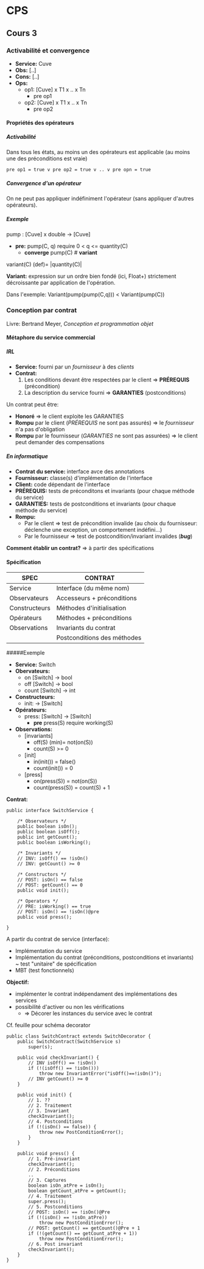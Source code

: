 # CPS
## Cours 3
### Activabilité et convergence

* **Service:** Cuve
* **Obs:** [..]
* **Cons:** [..]
* **Ops:**
    * op1: [Cuve] x T1 x .. x Tn
        * pre op1
    * op2: [Cuve] x T1 x .. x Tn
        * pre op2

#### Propriétés des opérateurs
##### Activabilité
Dans tous les états, au moins un des opérateurs est applicable (au moins une des préconditions est vraie)
```
pre op1 = true v pre op2 = true v .. v pre opn = true
```
##### Convergence d'un opérateur
On ne peut pas appliquer indéfiniment l'opérateur (sans appliquer d'autres opérateurs).

##### Exemple
pump : [Cuve] x double -> [Cuve]
* **pre:** pump(C, q) require 0 < q <= quantity(C)
    * **converge** pump(C) # **variant**

variant(C) (def)= |quantity(C)|

**Variant:** expression sur un ordre bien fondé (ici, Float+) strictement décroissante par application de l'opération.

Dans l'exemple: Variant(pump(pump(C,q))) < Variant(pump(C))

### Conception par contrat

Livre: Bertrand Meyer, *Conception et programmation objet*

#### Métaphore du service commercial
##### IRL

* **Service:** fourni par un *fournisseur* à des *clients*
* **Contrat:**
    1. Les conditions devant être respectées par le client => **PRÉREQUIS** (précondition)
    2. La description du service fourni => **GARANTIES** (postconditions)

Un contrat peut être:
* **Honoré** => le client exploite les GARANTIES
* **Rompu** par le client (*PRÉREQUIS* ne sont pas assurés) => le *fournisseur* n'a pas d'obligation
* **Rompu** par le fournisseur (*GARANTIES* ne sont pas assurées) => le client peut demander des compensations

##### En informatique
* **Contrat du service:** interface avce des annotations
* **Fournisseur:** classe(s) d'implémentation de l'interface
* **Client:** code dépendant de l'interface
* **PRÉREQUIS:** tests de préconditons et invariants (pour chaque méthode du service)
* **GARANTIES:** tests de postconditions et invariants (pour chaque méthode du service)
* **Rompu:**
    * Par le client => test de précondition invalide (au choix du fournisseur: déclenche une exception, un comportement indéfini...)
    * Par le fournisseur => test de postcondition/invariant invalides (***bug***)

**Comment établir un contrat?** => à partir des spécifications

#### Spécification
**SPEC** | **CONTRAT**
     ---------|------------
Service       | Interface (du même nom)
Observateurs  | Accesseurs + préconditions
Constructeurs | Méthodes d'initialisation
Opérateurs    | Méthodes + préconditions
Observations  | Invariants du contrat
              | Postconditions des méthodes

#####Exemple
* **Service:** Switch
* **Obervateurs:**
    * on [Switch] -> bool
    * off [Switch] -> bool
    * count [Switch] -> int
* **Constructeurs:**
    * init: -> [Switch]
* **Opérateurs:**
    * press: [Switch] -> [Switch]
        * **pre** press(S) require working(S)
* **Observations:**
    * [invariants]
        * off(S) (min)= not(on(S))
        * count(S) >= 0
    * [init]
        * in(init()) = false()
        * count(init()) = 0
    * [press]
        * on(press(S)) = not(on(S))
        * count(press(S)) = count(S) + 1

**Contrat:**
```
public interface SwitchService {

    /* Observateurs */
    public boolean isOn();
    public boolean isOff();
    public int getCount();
    public boolean isWorking();

    /* Invariants */
    // INV: isOff() == !isOn()
    // INV: getCount() >= 0

    /* Constructors */
    // POST: isOn() == false
    // POST: getCount() == 0
    public void init();

    /* Operators */
    // PRE: isWorking() == true
    // POST: isOn() == !isOn()@pre
    public void press();

}
```

A partir du contrat de service (interface):
* Implémentation du service
* Implémentation du contrat (préconditions, postconditions et invariants) ~ test "unitaire" de spécification
* MBT (test fonctionnels)

**Objectif:**
* implémenter le contrat indépendament des implémentations des services
* possibilité d'activer ou non les vérifications
    * => Décorer les instances du service avec le contrat

Cf. feuille pour schéma decorator

```
public class SwitchContract extends SwitchDecorator {
    public SwitchContract(SwitchService s)
        super(s);

    public void checkInvariant() {
        // INV isOff() == !isOn()
        if (!(isOff() == !isOn()))
            throw new InvariantError("isOff()==!isOn()");
        // INV getCount() >= 0
    }

    public void init() {
        // 1. ??
        // 2. Traitement
        // 3. Invariant
        checkInvariant();
        // 4. Postconditions
        if (!(isOn() == false)) {
            throw new PostConditionError();
        }
    }

    public void press() {
        // 1. Pré-invariant
        checkInvariant();
        // 2. Préconditions
        ..
        // 3. Captures
        boolean isOn_atPre = isOn();
        boolean getCount_atPre = getCount();
        // 4. Traitement
        super.press();
        // 5. Postconditions
        // POST: isOn() == !isOn()@Pre
        if (!(isOn() == !isOn_atPre))
            throw new PostConditionError();
        // POST: getCount() == getCount()@Pre + 1
        if (!(getCount() == getCount_atPre + 1))
            throw new PostConditionError();
        // 6. Post invariant
        checkInvariant();
    }
}
```
